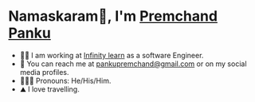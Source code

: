 # Namaskaram🙏, I'm [Premchand Panku]()

* 👷‍♂️ I am working at [Infinity learn](https://infinitylearn.com/) as a software Engineer.
* 📲 You can reach me at pankupremchand@gmail.com or on my social media profiles.
* 🧔🏽‍♂️ Pronouns: He/His/Him.
* ⛰️ I love travelling.
